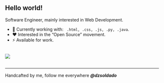 ## Hello world!

Software Engineer, mainly interested in Web Development.

- 🔭 Currently working with: ` .html, .css, .js, .py, .java`.
- ❤️ Interested in the “Open Source” movement.
- ⚡ Available for work.
<br /><br />

<img src="hero.gif"/>
<br />

<br />

---

Handcafted by me, follow me everywhere __*@dzsoldado*__

